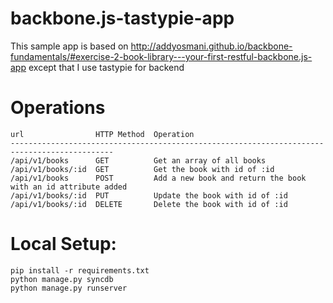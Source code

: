 backbone.js-tastypie-app
=====================

This sample app is based on http://addyosmani.github.io/backbone-fundamentals/#exercise-2-book-library---your-first-restful-backbone.js-app except that I use tastypie for backend


Operations
==========
```
url                HTTP Method  Operation
---------------------------------------------------------------------------------------------
/api/v1/books      GET          Get an array of all books
/api/v1/books/:id  GET          Get the book with id of :id
/api/v1/books      POST         Add a new book and return the book with an id attribute added
/api/v1/books/:id  PUT          Update the book with id of :id
/api/v1/books/:id  DELETE       Delete the book with id of :id
```

Local Setup:
============
```
pip install -r requirements.txt
python manage.py syncdb
python manage.py runserver
```
